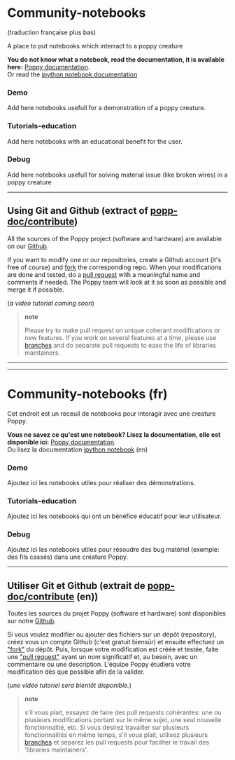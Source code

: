 # Community-notebooks 
(traduction française plus bas)

A place to put notebooks which interract to a poppy creature

**You do not know what a notebook, read the documentation, it is available here:** [Poppy documentation](http://poppy-project.github.io/poppy-docs/).
<br/>
Or read the [ipython notebook documentation](http://ipython.org/notebook.html)

### Demo
Add here notebooks usefull for a demonstration of a poppy creature.

### Tutorials-education
Add here notebooks with an educational benefit for the user.

### Debug
Add here notebooks usefull for solving material issue (like broken wires) in a poppy creature

---

## Using Git and Github (extract of [popp-doc/contribute](http://poppy-project.github.io/poppy-docs/gettingstarted/contribute.html#contribute))


All the sources of the Poppy project (software and hardware) are
available on our [Github](https://github.com/poppy-project).

If you want to modify one or our repositories, create a Github account
(it's free of course) and
[fork](https://help.github.com/articles/fork-a-repo/) the corresponding
repo. When your modifications are done and tested, do a [pull
request](https://help.github.com/articles/using-pull-requests/) with a meaningful
name and comments if needed. The Poppy team will look at it as soon as
possible and merge it if possible.

(*a video tutorial coming soon*)

> **note**
>
> Please try to make pull request on unique coherant modifications or
> new features. If you work on several features at a time, please use
> [branches](https://github.com/Kunena/Kunena-Forum/wiki/Create-a-new-branch-with-git-and-manage-branches)
> and do separate pull requests to ease the life of libraries
> maintainers.


---
---

# Community-notebooks (fr)
Cet endroit est un receuil de notebooks pour interagir avec une creature Poppy.

**Vous ne savez ce qu'est une notebook? Lisez la documentation, elle est disponible ici:** [Poppy documentation](http://poppy-project.github.io/poppy-docs/).
<br/>
Ou lisez la documentation [ipython notebook](http://ipython.org/notebook.html) (en)

### Demo
Ajoutez ici les notebooks utiles pour réaliser des démonstrations.

### Tutorials-education
Ajoutez ici les notebooks qui ont un bénéfice éducatif pour leur utilisateur.

### Debug
Ajoutez ici les notebooks utiles pour résoudre des bug matériel (exemple: des fils cassés) dans une créature Poppy.

___

## Utiliser Git et Github (extrait de [popp-doc/contribute](http://poppy-project.github.io/poppy-docs/gettingstarted/contribute.html#contribute) (en))


Toutes les sources du projet Poppy (software et hardware) sont disponibles sur notre [Github](https://github.com/poppy-project).

Si vous voulez modifier ou ajouter des fichiers sur un dépôt (repository), créez vous un compte Github (c'est gratuit biensûr) et ensuite effectuez un
["fork"](https://help.github.com/articles/fork-a-repo/) du dépôt. Puis, lorsque votre modification est créée et testée, faite une ["pull
request"](https://help.github.com/articles/using-pull-requests/) ayant un nom significatif et, au besoin, avec un commentaire ou une description. L'équipe Poppy étudiera votre modification dès que possible afin de la valider.

(*une vidéo tutoriel sera bientôt disponible.*)

> **note**
>
>s'il vous plait, essayez de faire des pull requests cohérantes: une ou plusieurs modifications portant sur le même sujet, une seul nouvelle fonctionnalité, etc. Si vous désirez travailler sur plusieurs fonctionnalités en même temps, s'il vous plait, utilisez plusieurs [branches](https://github.com/Kunena/Kunena-Forum/wiki/Create-a-new-branch-with-git-and-manage-branches) et séparez les pull requests pour faciliter le travail des 'libraries maintainers'.
